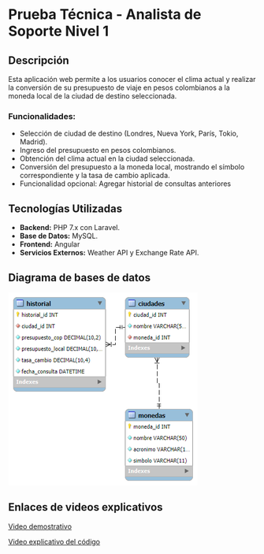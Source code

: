 # Prueba Técnica - Analista de Soporte Nivel 1

## Descripción

Esta aplicación web permite a los usuarios conocer el clima actual y realizar la conversión de su presupuesto de viaje en pesos colombianos a la moneda local de la ciudad de destino seleccionada.

### Funcionalidades:
- Selección de ciudad de destino (Londres, Nueva York, París, Tokio, Madrid).
- Ingreso del presupuesto en pesos colombianos.
- Obtención del clima actual en la ciudad seleccionada.
- Conversión del presupuesto a la moneda local, mostrando el símbolo correspondiente y la tasa de cambio aplicada.
- Funcionalidad opcional: Agregar historial de consultas anteriores

## Tecnologías Utilizadas

- **Backend:** PHP 7.x con Laravel.
- **Base de Datos:** MySQL.
- **Frontend:** Angular
- **Servicios Externos:** Weather API y Exchange Rate API.

## Diagrama de bases de datos

![Diagrama de Base de Datos](diagrama_bd.png)

## Enlaces de videos explicativos
[Video demostrativo](https://drive.google.com/file/d/1WS5dWc0helyHVikPXvp6_8Jyn7KNH86B/view?usp=sharing)

[Video explicativo del código](https://drive.google.com/file/d/1tTN_Oz_m-R0EXFR6RfTHInsXywdjR9Cy/view?usp=sharing)
